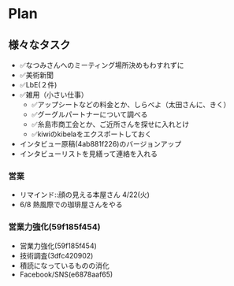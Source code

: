 # Plan
## 様々なタスク
- ✅なつみさんへのミーティング場所決めもわすれずに
- ✅美術新聞
- ✅LbE(２件)
- ✅雑用（小さい仕事）
  - ✅アップシートなどの料金とか、しらべよ（太田さんに、きく）
  - ✅グーグルパートナーについて調べる
  - ✅糸島市商工会とか、ご近所さんを探せに入れとけ
  - ✅kiwiのkibelaをエクスポートしておく
- インタビュー原稿(4ab881f226)のバージョンアップ
- インタビューリストを見繕って連絡を入れる




### 営業
- リマインド::顔の見える本屋さん 4/22(火)
- 6/8 熱風際での珈琲屋さんをやる

### 営業力強化(59f185f454)
- 営業力強化(59f185f454)
- 技術調査(3dfc420902)
- 積読になっているものの消化
- Facebook/SNS(e6878aaf65)

